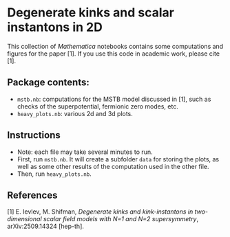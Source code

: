 
<!-- 
    Some basic tutorials on the Markdown text:
    https://docs.github.com/en/get-started/writing-on-github/getting-started-with-writing-and-formatting-on-github/basic-writing-and-formatting-syntax
    https://www.markdownguide.org/basic-syntax/
-->



# Degenerate kinks and scalar instantons in 2D

This collection of *Mathematica* notebooks contains some computations and figures for the paper [1].
If you use this code in academic work, please cite [1].
 

## Package contents:
- `mstb.nb`: computations for the MSTB model discussed in [1], such as checks of the superpotential, fermionic zero modes, etc.
- `heavy_plots.nb`: various 2d and 3d plots.

## Instructions
- Note: each file may take several minutes to run.
- First, run `mstb.nb`. It will create a subfolder `data` for storing the plots, as well as some other results of the computation used in the other file.
- Then, run `heavy_plots.nb`.




## References

[1] E. Ievlev, M. Shifman, *Degenerate kinks and kink-instantons in two-dimensional scalar field models with N=1 and N=2 supersymmetry*, arXiv:2509.14324 [hep-th].



